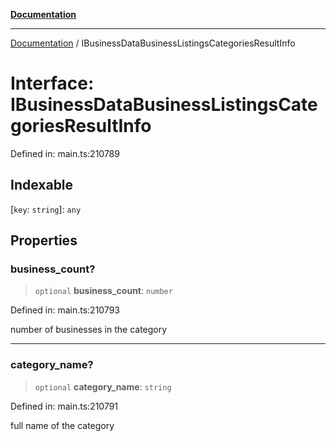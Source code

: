 [**Documentation**](../README.md)

***

[Documentation](../README.md) / IBusinessDataBusinessListingsCategoriesResultInfo

# Interface: IBusinessDataBusinessListingsCategoriesResultInfo

Defined in: main.ts:210789

## Indexable

\[`key`: `string`\]: `any`

## Properties

### business\_count?

> `optional` **business\_count**: `number`

Defined in: main.ts:210793

number of businesses in the category

***

### category\_name?

> `optional` **category\_name**: `string`

Defined in: main.ts:210791

full name of the category
